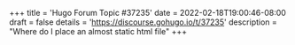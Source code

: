 +++
title = 'Hugo Forum Topic #37235'
date = 2022-02-18T19:00:46-08:00
draft = false
details = 'https://discourse.gohugo.io/t/37235'
description = "Where do I place an almost static html file"
+++
